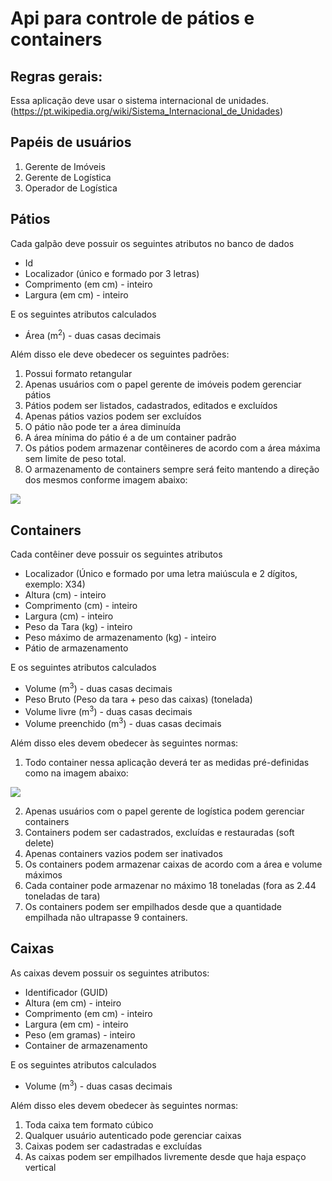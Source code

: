 # Api para controle de pátios e containers

## Regras gerais:

Essa aplicação deve usar o sistema internacional de unidades. (https://pt.wikipedia.org/wiki/Sistema_Internacional_de_Unidades)

## Papéis de usuários
1.  Gerente de Imóveis
2.  Gerente de Logística
3.  Operador de Logística
      
## Pátios

Cada galpão deve possuir os seguintes atributos no banco de dados

-   Id    
-   Localizador (único e formado por 3 letras)
-   Comprimento (em cm) - inteiro
-   Largura (em cm) - inteiro
    
E os seguintes atributos calculados

-   Área (m<sup>2</sup>) - duas casas decimais

Além disso ele deve obedecer os seguintes padrões:
  
1.  Possui formato retangular  
2.  Apenas usuários com o papel gerente de imóveis podem gerenciar pátios
3.  Pátios podem ser listados, cadastrados, editados e excluídos
4.  Apenas pátios vazios podem ser excluídos
5.  O pátio não pode ter a área diminuída
6.  A área mínima do pátio é a de um container padrão
7.  Os pátios podem armazenar contêineres de acordo com a área máxima sem limite de peso total.
8.  O armazenamento de containers sempre será feito mantendo a direção dos mesmos conforme imagem abaixo:

![](https://lh6.googleusercontent.com/lFYb-RGQ7bEqWwDFKfwUQrqRlfVma4WmDbGN7BhjVd-wrnmKk0lA2uB6Qs342QgbM-U_N__WxybSJjxpqd99CEvzMLfsRN1BrSbrhMXttMs50ekY0Ck5tBrLFwkcr5ojXxxxeycTvcKn2tsIrA)

## Containers

Cada contêiner deve possuir os seguintes atributos

-   Localizador (Único e formado por uma letra maiúscula e 2 dígitos, exemplo: X34)    
-   Altura (cm) - inteiro
-   Comprimento (cm) - inteiro
-   Largura (cm) - inteiro
-   Peso da Tara (kg) - inteiro
-   Peso máximo de armazenamento (kg) - inteiro
-   Pátio de armazenamento

E os seguintes atributos calculados

-   Volume (m<sup>3</sup>) - duas casas decimais
-   Peso Bruto (Peso da tara + peso das caixas) (tonelada)
-   Volume livre (m<sup>3</sup>) - duas casas decimais
-   Volume preenchido (m<sup>3</sup>) - duas casas decimais

Além disso eles devem obedecer às seguintes normas:

1.  Todo container nessa aplicação deverá ter as medidas pré-definidas como na imagem abaixo:

![](https://lh4.googleusercontent.com/ISWW7au9J00pKDRCy0qE0h6nmBRCkUJJd9XFauIyl4nP977RrojNoeSpQ9m317i78m7m6jC_8mDfO69lfZ6N2qoDg-4FUXXo5rvILRpXTyjOY31-eN1yjnyw1N9GwgH1byiJoMI5LeiNwJARKQ)

2.  Apenas usuários com o papel gerente de logística podem gerenciar containers
3.  Containers podem ser cadastrados, excluídas e restauradas (soft delete)
4.  Apenas containers vazios podem ser inativados
5.  Os containers podem armazenar caixas de acordo com a área e volume máximos
6.  Cada container pode armazenar no máximo 18 toneladas (fora as 2.44 toneladas de tara)
7.  Os containers podem ser empilhados desde que a quantidade empilhada não ultrapasse 9 containers.

## Caixas

As caixas devem possuir os seguintes atributos:
-   Identificador (GUID)
-   Altura (em cm) - inteiro
-   Comprimento (em cm) - inteiro
-   Largura (em cm) - inteiro
-   Peso (em gramas) - inteiro
-   Container de armazenamento

E os seguintes atributos calculados
- Volume (m<sup>3</sup>) - duas casas decimais

Além disso eles devem obedecer às seguintes normas:
1.  Toda caixa tem formato cúbico
2.  Qualquer usuário autenticado pode gerenciar caixas
3.  Caixas podem ser cadastradas e excluídas
4.  As caixas podem ser empilhados livremente desde que haja espaço vertical